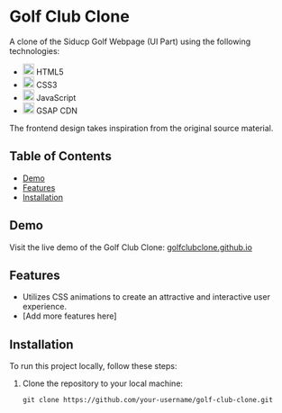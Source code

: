 # Golf Club Clone

A clone of the Siducp Golf Webpage (UI Part) using the following technologies:

- <img src="https://www.w3.org/html/logo/downloads/HTML5_Logo_512.png" alt="HTML5 Logo" width="20"> HTML5
- <img src="https://upload.wikimedia.org/wikipedia/commons/d/d5/CSS3_logo_and_wordmark.svg
" alt="CSS3 Logo" width="20"> CSS3
- <img src="https://upload.wikimedia.org/wikipedia/commons/6/6a/JavaScript-logo.png" alt="JavaScript Logo" width="20"> JavaScript
- <img src="[https://www.bing.com/images/search?view=detailV2&ccid=S2qKh6H%2f&id=EBE6C717AF37FAC3AAFCA127C8CE07099374462E&thid=OIP.S2qKh6H_RoKAS_D0JLVaCgHaDf&mediaurl=https%3a%2f%2flyrasoft.s3.amazonaws.com%2fsimular%2fimages%2fshare%2f2b44928ae11fb9384c4cf38708677c48.jpg%3f5f7c1ebbdd588&exph=400&expw=850&q=gsap+cdn+logo&simid=607987925979905146&FORM=IRPRST&ck=C51CD474AB3C83090A15E5543FBCD2C4&selectedIndex=1](https://greensock.com/uploads/monthly_2018_12/gsap.png.bcc145c2de88ea7b586fd71c97b876c6.png
)" alt="GSAP Logo" width="20"> GSAP CDN

The frontend design takes inspiration from the original source material.

## Table of Contents
- [Demo](#demo)
- [Features](#features)
- [Installation](#installation)

## Demo

Visit the live demo of the Golf Club Clone: [golfclubclone.github.io](https://golfclubclone.github.io)

## Features

- Utilizes CSS animations to create an attractive and interactive user experience.
- [Add more features here]

## Installation

To run this project locally, follow these steps:

1. Clone the repository to your local machine:
   ```shell
   git clone https://github.com/your-username/golf-club-clone.git
